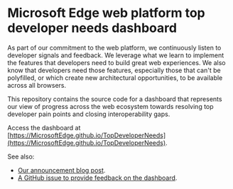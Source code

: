 # Microsoft Edge web platform top developer needs dashboard

As part of our commitment to the web platform, we continuously listen to developer signals and feedback. We leverage what we learn to implement the features that developers need to build great web experiences. We also know that developers need those features, especially those that can't be polyfilled, or which create new architectural opportunities, to be available across all browsers.

This repository contains the source code for a dashboard that represents our view of progress across the web ecosystem towards resolving top developer pain points and closing interoperability gaps.

Access the dashboard at [https://MicrosoftEdge.github.io/TopDeveloperNeeds](https://MicrosoftEdge.github.io/TopDeveloperNeeds).

See also:

* [Our announcement blog post](https://blogs.windows.com/msedgedev/2024/04/18/2024-web-platform-top-developer-needs-dashboard).
* [A GitHub issue to provide feedback on the dashboard](https://github.com/MicrosoftEdge/MSEdgeExplainers/issues/782).
